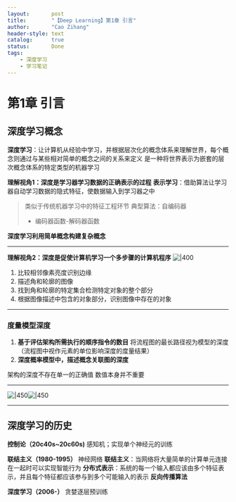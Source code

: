 ```yaml
---
layout:       post
title:        "【Deep Learning】第1章 引言"
author:       "Cao Zihang"
header-style: text
catalog:      true
status:		  Done
tags:
    - 深度学习
    - 学习笔记
---
```


# 第1章 引言

## 深度学习概念
**深度学习**：让计算机从经验中学习，并根据层次化的概念体系来理解世界，每个概念则通过与某些相对简单的概念之间的关系来定义
是一种将世界表示为嵌套的层次概念体系的特定类型的机器学习

**理解视角1：深度是学习器学习数据的正确表示的过程**
**表示学习**：借助算法让学习器自动学习数据的隐式特征，使数据输入到学习器之中
> 类似于传统机器学习中的特征工程环节
> 典型算法：自编码器
> - 编码器函数-解码器函数

**深度学习利用简单概念构建复杂概念**

---
**理解视角2：深度是促使计算机学习一个多步骤的计算机程序**
![|400](https://img.caozihang.com/img/%E6%96%87%E6%A1%A3%E6%89%AB%E6%8F%8F_20221202_165623395.jpg)

1. 比较相邻像素亮度识别边缘
2. 描述角和轮廓的图像
3. 找到角和轮廓的特定集合检测特定对象的整个部分
4. 根据图像描述中包含的对象部分，识别图像中存在的对象

---
### 度量模型深度
1. **基于评估架构所需执行的顺序指令的数目**
将流程图的最长路径视为模型的深度
（流程图中视作元素的单位影响深度的度量结果）
2. **深度概率模型中，描述概念关联图的深度**

架构的深度不存在单一的正确值
数值本身并不重要

---
![|450](https://img.caozihang.com/img/%E6%96%87%E6%A1%A3%E6%89%AB%E6%8F%8F_20221202_172412571.jpg)![|450](https://img.caozihang.com/img/%E6%96%87%E6%A1%A3%E6%89%AB%E6%8F%8F_20221202_172507703.jpg)

---
## 深度学习的历史
**控制论（20c40s~20c60s)**
感知机；实现单个神经元的训练

**联结主义（1980-1995）**
神经网络
**联结主义**：当网络将大量简单的计算单元连接在一起时可以实现智能行为
**分布式表示**：系统的每一个输入都应该由多个特征表示，并且每个特征都应该参与到多个可能输入的表示
**反向传播算法**

**深度学习（2006-）**
贪婪逐层预训练

